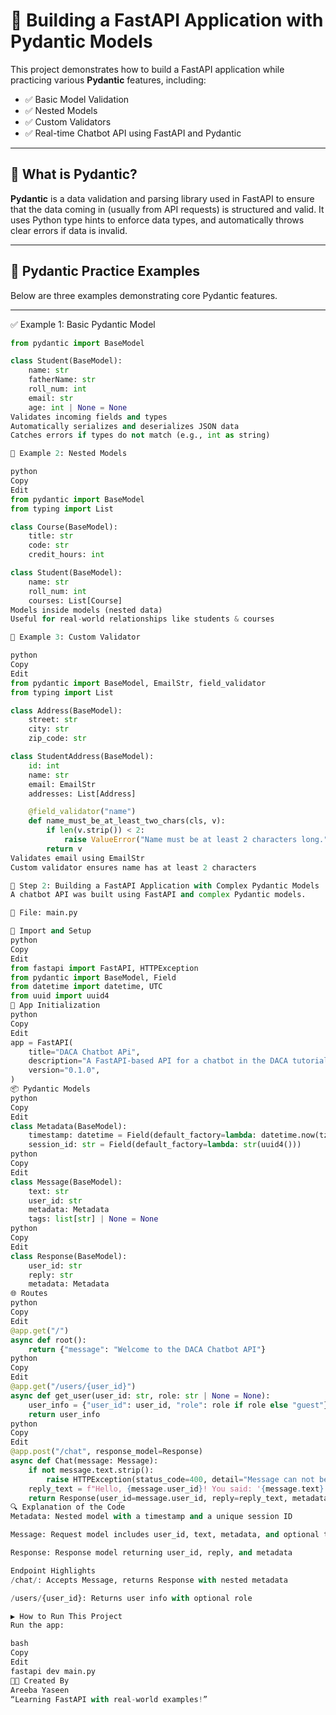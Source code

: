 # 🚀 Building a FastAPI Application with Pydantic Models

This project demonstrates how to build a FastAPI application while practicing various **Pydantic** features, including:

- ✅ Basic Model Validation  
- ✅ Nested Models  
- ✅ Custom Validators  
- ✅ Real-time Chatbot API using FastAPI and Pydantic

---

## 📘 What is Pydantic?

**Pydantic** is a data validation and parsing library used in FastAPI to ensure that the data coming in (usually from API requests) is structured and valid. It uses Python type hints to enforce data types, and automatically throws clear errors if data is invalid.

---

## 🧪 Pydantic Practice Examples

Below are three examples demonstrating core Pydantic features.

---

✅ Example 1: Basic Pydantic Model

```python
from pydantic import BaseModel

class Student(BaseModel):
    name: str
    fatherName: str
    roll_num: int
    email: str 
    age: int | None = None
Validates incoming fields and types
Automatically serializes and deserializes JSON data
Catches errors if types do not match (e.g., int as string)

🧱 Example 2: Nested Models

python
Copy
Edit
from pydantic import BaseModel
from typing import List

class Course(BaseModel):
    title: str
    code: str
    credit_hours: int

class Student(BaseModel):
    name: str
    roll_num: int
    courses: List[Course]
Models inside models (nested data)
Useful for real-world relationships like students & courses

🧪 Example 3: Custom Validator

python
Copy
Edit
from pydantic import BaseModel, EmailStr, field_validator
from typing import List

class Address(BaseModel):
    street: str
    city: str
    zip_code: str

class StudentAddress(BaseModel):
    id: int
    name: str
    email: EmailStr
    addresses: List[Address]

    @field_validator("name")
    def name_must_be_at_least_two_chars(cls, v):
        if len(v.strip()) < 2:
            raise ValueError("Name must be at least 2 characters long.")
        return v
Validates email using EmailStr
Custom validator ensures name has at least 2 characters

💬 Step 2: Building a FastAPI Application with Complex Pydantic Models
A chatbot API was built using FastAPI and complex Pydantic models.

📁 File: main.py

🧱 Import and Setup
python
Copy
Edit
from fastapi import FastAPI, HTTPException
from pydantic import BaseModel, Field
from datetime import datetime, UTC
from uuid import uuid4
🚀 App Initialization
python
Copy
Edit
app = FastAPI(
    title="DACA Chatbot APi",
    description="A FastAPI-based API for a chatbot in the DACA tutorial series",
    version="0.1.0",
)
📦 Pydantic Models
python
Copy
Edit
class Metadata(BaseModel):
    timestamp: datetime = Field(default_factory=lambda: datetime.now(tz=UTC))
    session_id: str = Field(default_factory=lambda: str(uuid4()))
python
Copy
Edit
class Message(BaseModel):
    text: str
    user_id: str
    metadata: Metadata
    tags: list[str] | None = None
python
Copy
Edit
class Response(BaseModel):
    user_id: str
    reply: str
    metadata: Metadata
🌐 Routes
python
Copy
Edit
@app.get("/")
async def root():
    return {"message": "Welcome to the DACA Chatbot API"}
python
Copy
Edit
@app.get("/users/{user_id}")
async def get_user(user_id: str, role: str | None = None):
    user_info = {"user_id": user_id, "role": role if role else "guest"}
    return user_info
python
Copy
Edit
@app.post("/chat", response_model=Response)
async def Chat(message: Message):
    if not message.text.strip():
        raise HTTPException(status_code=400, detail="Message can not be empty")
    reply_text = f"Hello, {message.user_id}! You said: '{message.text}'. How can I assist you today?"
    return Response(user_id=message.user_id, reply=reply_text, metadata=Metadata())
🔍 Explanation of the Code
Metadata: Nested model with a timestamp and a unique session ID

Message: Request model includes user_id, text, metadata, and optional tags

Response: Response model returning user_id, reply, and metadata

Endpoint Highlights
/chat/: Accepts Message, returns Response with nested metadata

/users/{user_id}: Returns user info with optional role

▶️ How to Run This Project
Run the app:

bash
Copy
Edit
fastapi dev main.py
👩‍💻 Created By
Areeba Yaseen
“Learning FastAPI with real-world examples!”
